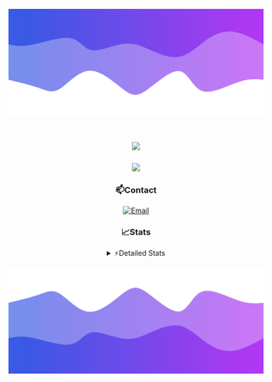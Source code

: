 ![Header](./header.png)
<div align="center">

<h1 align="center">
  <a href="https://git.io/typing-svg">
    <img src="https://readme-typing-svg.herokuapp.com/?lines=Hello,+There!+👋;This+is+chicho.;CEO+on+Hely+Development....;&center=true&size=25">
  </a>
</h1>
  
<p align="center">
  <img src="https://lanyard.cnrad.dev/api/852683595378196480" />
</p>

### 📫Contact
  [![Email](https://img.shields.io/badge/Email-gastondalla@gmail.com-04619f?style=for-the-badge&logo=gmail&logoColor=white)](mailto:gastondalla@gmail.com)
</br>  
### 📈Stats
<details>
    <summary> ⚡Detailed Stats</summary>
    <br/>

<!--START_SECTION:waka-->
![Code Time](http://img.shields.io/badge/Code%20Time-157%20hrs%202%20mins-blue)

![Profile Views](http://img.shields.io/badge/Profile%20Views-0-blue)

**🐱 My GitHub Data** 

> 📦 37.6 kB Used in GitHub's Storage 
 > 
> 🏆 7 Contributions in the Year 2023
 > 
> 🚫 Not Opted to Hire
 > 
> 📜 6 Public Repositories 
 > 
> 🔑 9 Private Repositories 
 > 
**I'm a Night 🦉** 

```text
🌞 Morning                14 commits          █░░░░░░░░░░░░░░░░░░░░░░░░   04.29 % 
🌆 Daytime                49 commits          ████░░░░░░░░░░░░░░░░░░░░░   15.03 % 
🌃 Evening                153 commits         ████████████░░░░░░░░░░░░░   46.93 % 
🌙 Night                  110 commits         ████████░░░░░░░░░░░░░░░░░   33.74 % 
```
📅 **I'm Most Productive on Tuesday** 

```text
Monday                   25 commits          ██░░░░░░░░░░░░░░░░░░░░░░░   07.67 % 
Tuesday                  65 commits          █████░░░░░░░░░░░░░░░░░░░░   19.94 % 
Wednesday                61 commits          █████░░░░░░░░░░░░░░░░░░░░   18.71 % 
Thursday                 32 commits          ██░░░░░░░░░░░░░░░░░░░░░░░   09.82 % 
Friday                   43 commits          ███░░░░░░░░░░░░░░░░░░░░░░   13.19 % 
Saturday                 48 commits          ████░░░░░░░░░░░░░░░░░░░░░   14.72 % 
Sunday                   52 commits          ████░░░░░░░░░░░░░░░░░░░░░   15.95 % 
```


📊 **This Week I Spent My Time On** 

```text
🕑︎ Time Zone: America/Argentina/Buenos_Aires

💬 Programming Languages: 
C#                       7 hrs 19 mins       ███████████░░░░░░░░░░░░░░   44.79 % 
Other                    3 hrs 13 mins       █████░░░░░░░░░░░░░░░░░░░░   19.77 % 
Python                   2 hrs 26 mins       ████░░░░░░░░░░░░░░░░░░░░░   14.92 % 
HTML                     2 hrs 1 min         ███░░░░░░░░░░░░░░░░░░░░░░   12.44 % 
Text                     1 hr 9 mins         ██░░░░░░░░░░░░░░░░░░░░░░░   07.06 % 

🔥 Editors: 
Visual Studio            10 hrs 29 mins      ████████████████░░░░░░░░░   64.21 % 
VS Code                  5 hrs 50 mins       █████████░░░░░░░░░░░░░░░░   35.79 % 

🐱‍💻 Projects: 
Palometa                 9 hrs 1 min         ██████████████░░░░░░░░░░░   55.26 % 
Unknown Project          4 hrs 6 mins        ██████░░░░░░░░░░░░░░░░░░░   25.17 % 
Coder                    1 hr 44 mins        ███░░░░░░░░░░░░░░░░░░░░░░   10.62 % 
StringExtractor          1 hr 6 mins         ██░░░░░░░░░░░░░░░░░░░░░░░   06.81 % 
String Extractor         20 mins             █░░░░░░░░░░░░░░░░░░░░░░░░   02.08 % 

💻 Operating System: 
Windows                  16 hrs 20 mins      █████████████████████████   100.00 % 
```

**I Mostly Code in JavaScript** 

```text
JavaScript               8 repos             █████████░░░░░░░░░░░░░░░░   36.36 % 
CSS                      3 repos             ███░░░░░░░░░░░░░░░░░░░░░░   13.64 % 
C#                       2 repos             ██░░░░░░░░░░░░░░░░░░░░░░░   09.09 % 
Python                   2 repos             ██░░░░░░░░░░░░░░░░░░░░░░░   09.09 % 
Batchfile                1 repo              █░░░░░░░░░░░░░░░░░░░░░░░░   04.55 % 
```




 Last Updated on 21/06/2023 10:13:07 UTC
<!--END_SECTION:waka-->
</details>

![Footer](./footer.png)

